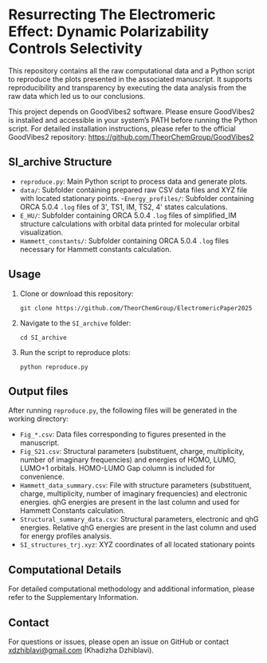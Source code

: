 # Resurrecting The Electromeric Effect: Dynamic Polarizability Controls Selectivity

This repository contains all the raw computational data and a Python script to reproduce the plots presented in the associated manuscript. 
It supports reproducibility and transparency by executing the data analysis from the raw data which led us to our conclusions.

This project depends on GoodVibes2 software. Please ensure GoodVibes2 is installed and accessible in your system’s PATH before running the Python script.
For detailed installation instructions, please refer to the official GoodVibes2 repository: https://github.com/TheorChemGroup/GoodVibes2

## SI_archive Structure

- `reproduce.py`: Main Python script to process data and generate plots.
- `data/`: Subfolder containing prepared raw CSV data files and XYZ file with located stationary points.
-`Energy_profiles/`: Subfolder containing ORCA 5.0.4 `.log` files of 3', TS1, IM, TS2, 4' states calculations.
- `E_HU/`: Subfolder containing ORCA 5.0.4 `.log` files of simplified_IM structure calculations with orbital data printed for molecular orbital visualization.
- `Hammett_constants/`: Subfolder containing ORCA 5.0.4 `.log` files necessary for Hammett constants calculation.

## Usage

1. Clone or download this repository:
    ```
    git clone https://github.com/TheorChemGroup/ElectromericPaper2025
    ```
2. Navigate to the `SI_archive` folder:
    ```
    cd SI_archive
    ```
3. Run the script to reproduce plots:
    ```
    python reproduce.py
    ```

## Output files

After running `reproduce.py`, the following files will be generated in the working directory:

- `Fig_*.csv`: Data files corresponding to figures presented in the manuscript. 
- `Fig_S21.csv`: Structural parameters (substituent, charge, multiplicity, number of imaginary frequencies) 
and energies of HOMO, LUMO, LUMO+1 orbitals. HOMO-LUMO Gap column is included for convenience.
- `Hammett_data_summary.csv`: File with structure parameters (substituent, charge, multiplicity, number of imaginary frequencies) 
and electronic energies. qhG energies are present in the last column and used for Hammett Constants calculation.
- `Structural_summary_data.csv`: Structural parameters, electronic and qhG energies.
Relative qhG energies are present in the last column and used for energy profiles analysis.
- `SI_structures_trj.xyz`: XYZ coordinates of all located stationary points

## Computational Details

For detailed computational methodology and additional information, please refer to the Supplementary Information.

## Contact

For questions or issues, please open an issue on GitHub or contact xdzhiblavi@gmail.com (Khadizha Dzhiblavi).





